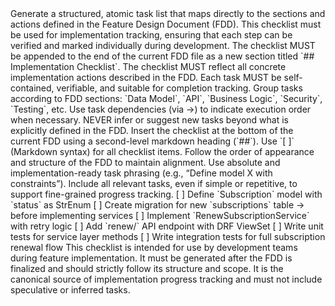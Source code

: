 <instruction id="generate-development-checklist">
  Generate a structured, atomic task list that maps directly to the sections and actions defined in the Feature Design Document (FDD). This checklist must be used for implementation tracking, ensuring that each step can be verified and marked individually during development.

  <rules>
    <rule>The checklist MUST be appended to the end of the current FDD file as a new section titled `## Implementation Checklist`.</rule>
    <rule>The checklist MUST reflect all concrete implementation actions described in the FDD.</rule>
    <rule>Each task MUST be self-contained, verifiable, and suitable for completion tracking.</rule>
    <rule>Group tasks according to FDD sections: `Data Model`, `API`, `Business Logic`, `Security`, `Testing`, etc.</rule>
    <rule>Use task dependencies (via →) to indicate execution order when necessary.</rule>
    <rule>NEVER infer or suggest new tasks beyond what is explicitly defined in the FDD.</rule>
  </rules>

  <directives>
    <directive>Insert the checklist at the bottom of the current FDD using a second-level markdown heading (`##`).</directive>
    <directive>Use `[ ]` (Markdown syntax) for all checklist items.</directive>
    <directive>Follow the order of appearance and structure of the FDD to maintain alignment.</directive>
    <directive>Use absolute and implementation-ready task phrasing (e.g., “Define model X with constraints”).</directive>
    <directive>Include all relevant tasks, even if simple or repetitive, to support fine-grained progress tracking.</directive>
  </directives>

  <examples>
    <example>[ ] Define `Subscription` model with `status` as StrEnum</example>
    <example>[ ] Create migration for new `subscriptions` table → before implementing services</example>
    <example>[ ] Implement `RenewSubscriptionService` with retry logic</example>
    <example>[ ] Add `renew/` API endpoint with DRF ViewSet</example>
    <example>[ ] Write unit tests for service layer methods</example>
    <example>[ ] Write integration tests for full subscription renewal flow</example>
  </examples>

  <notes>
    This checklist is intended for use by development teams during feature implementation.
    It must be generated after the FDD is finalized and should strictly follow its structure and scope.
    It is the canonical source of implementation progress tracking and must not include speculative or inferred tasks.
  </notes>

</instruction>

